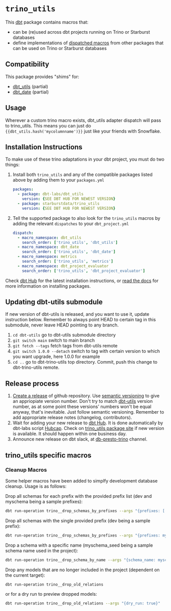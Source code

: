 # `trino_utils`

This [dbt](https://github.com/dbt-labs/dbt) package contains macros 
that:
- can be (re)used across dbt projects running on Trino or Starburst databases
- define implementations of [dispatched macros](https://docs.getdbt.com/reference/dbt-jinja-functions/adapter/#dispatch) from other packages that can be used on Trino or Starburst databases

## Compatibility

This package provides "shims" for:
- [dbt_utils](https://github.com/dbt-labs/dbt-utils) (partial)
- [dbt_date](https://github.com/calogica/dbt-date) (partial)


## Usage

Wherever a custom trino macro exists, dbt_utils adapter dispatch will pass to trino_utils. This means you can just do `{{dbt_utils.hash('mycolumnname')}}` just like your friends with Snowflake. 

## Installation Instructions

To make use of these trino adaptations in your dbt project, you must do two things:
1. Install both `trino_utils` and any of the compatible packages listed above by adding them to your `packages.yml`
    ```yaml
    packages:
      - package: dbt-labs/dbt_utils 
        version: {SEE DBT HUB FOR NEWEST VERSION}
      - package: starburstdata/trino_utils
        version: {SEE DBT HUB FOR NEWEST VERSION}
    ```
2. Tell the supported package to also look for the `trino_utils` macros by adding the relevant `dispatches` to your `dbt_project.yml`
    ```yaml
    dispatch:
      - macro_namespace: dbt_utils
        search_order: ['trino_utils', 'dbt_utils']
      - macro_namespace: dbt_date
        search_order: ['trino_utils', 'dbt_date']
      - macro_namespace: metrics
        search_order: ['trino_utils', 'metrics']
      - macro_namespace: dbt_project_evaluator
        search_order: ['trino_utils', 'dbt_project_evaluator']
    ```
Check [dbt Hub](https://hub.getdbt.com) for the latest installation 
instructions, or [read the docs](https://docs.getdbt.com/docs/package-management) 
for more information on installing packages.

## Updating dbt-utils submodule

If new version of dbt-utils is released, and you want to use it, update instruction below.
Remember to always point HEAD to certain tag in this submodule, never leave HEAD pointing to any branch.

1. `cd dbt-utils` go to dbt-utils submodule directory
2. `git switch main` switch to main branch
3. `git fetch --tags` fetch tags from dbt-utils remote
4. `git switch 1.0.0 --detach` switch to tag with certain version to which you want upgrade, here 1.0.0 for example
5. `cd ..` go to dbt-trino-utils top directory. Commit, push this change to dbt-trino-utils remote.

## Release process

1. [Create a release](https://docs.github.com/en/repositories/releasing-projects-on-github/managing-releases-in-a-repository#creating-a-release) of github repository. Use [semantic versioning](https://semver.org/) to give an appriopiate version number.
Don't try to match [dbt-utils](https://github.com/dbt-labs/dbt-utils/releases) version number, as at some point these versions' numbers won't be equal anyway, that's inevitable. Just follow semantic versioning.
Remember to add appropriate release notes (changelog, contributors).
2. Wait for adding your new release to [dbt Hub](https://hub.getdbt.com/).
It is done automatically by dbt-labs script [Hubcap](https://github.com/dbt-labs/hubcap#hubcap).
Check on [trino_utils package site](https://hub.getdbt.com/starburstdata/trino_utils/latest/) if new version is available. It should happen within one business day.
3. Announce new release on dbt slack, at [db-presto-trino](https://getdbt.slack.com/archives/CNNPBQ24R) channel.

## trino_utils specific macros

### Cleanup Macros

Some helper macros have been added to simplfy development database cleanup. Usage is as follows:

Drop all schemas for each prefix with the provided prefix list (dev and myschema being a sample prefixes):
```bash
dbt run-operation trino__drop_schemas_by_prefixes --args "{prefixes: ['dev', 'myschema']}"
```

Drop all schemas with the single provided prefix (dev being a sample prefix):
```bash
dbt run-operation trino__drop_schemas_by_prefixes --args "{prefixes: myschema}"
```

Drop a schema with a specific name (myschema_seed being a sample schema name used in the project):
```bash
dbt run-operation trino__drop_schema_by_name --args "{schema_name: myschema_seed}"
```

Drop any models that are no longer included in the project (dependent on the current target):
```bash
dbt run-operation trino__drop_old_relations
```
or for a dry run to preview dropped models:
```bash
dbt run-operation trino__drop_old_relations --args "{dry_run: true}"
```
